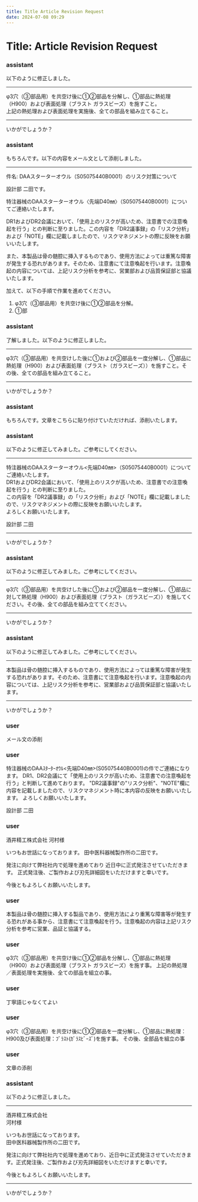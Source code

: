 ```yaml
---
title: Title Article Revision Request
date: 2024-07-08 09:29
---
```


# Title: Article Revision Request

### assistant  

以下のように修正しました。

---

φ3穴（③部品用）を共空け後に①②部品を分解し、①部品に熱処理（H900）および表面処理（ブラスト ガラスビーズ）を施すこと。  
上記の熱処理および表面処理を実施後、全ての部品を組み立てること。

---

いかがでしょうか？

### assistant  

もちろんです。以下の内容をメール文として添削しました。

---

件名: DAAスターターオウル（S05075440B0001）のリスク対策について

設計部 二田です。

特注器械のDAAスターターオウル〈先端D40㎜〉（S05075440B0001）についてご連絡いたします。

DR1およびDR2会議において、「使用上のリスクが高いため、注意書での注意喚起を行う」との判断に至りました。この内容を「DR2議事録」の「リスク分析」および「NOTE」欄に記載しましたので、リスクマネジメントの際に反映をお願いいたします。

また、本製品は骨の髄腔に挿入するものであり、使用方法によっては重篤な障害が発生する恐れがあります。そのため、注意書にて注意喚起を行います。注意喚起の内容については、上記リスク分析を参考に、営業部および品質保証部と協議いたします。

加えて、以下の手順で作業を進めてください。
1. φ3穴（③部品用）を共空け後に①②部品を分解。
2. ①部

### assistant  

了解しました。以下のように修正しました。

---

φ3穴（③部品用）を共空けした後に①および②部品を一度分解し、①部品に熱処理（H900）および表面処理（ブラスト（ガラスビーズ））を施すこと。その後、全ての部品を組み立てること。

---

いかがでしょうか？

### assistant  

もちろんです。文章をこちらに貼り付けていただければ、添削いたします。

### assistant  

以下のように修正してみました。ご参考にしてください。

---

特注器械のDAAスターターオウル<先端D40㎜>（S05075440B0001）についてご連絡いたします。  
DR1およびDR2会議において、「使用上のリスクが高いため、注意書での注意喚起を行う」との判断に至りました。  
この内容を「DR2議事録」の「リスク分析」および「NOTE」欄に記載しましたので、リスクマネジメントの際に反映をお願いいたします。  
よろしくお願いいたします。

設計部 二田

---

いかがでしょうか？

### assistant  

以下のように修正してみました。ご参考にしてください。

---

φ3穴（③部品用）を共空けした後に①および②部品を一度分解し、①部品に対して熱処理（H900）および表面処理（ブラスト（ガラスビーズ））を施してください。その後、全ての部品を組み立ててください。

---

いかがでしょうか？

### assistant  

以下のように修正してみました。ご参考にしてください。

---

本製品は骨の髄腔に挿入するものであり、使用方法によっては重篤な障害が発生する恐れがあります。そのため、注意書にて注意喚起を行います。注意喚起の内容については、上記リスク分析を参考に、営業部および品質保証部と協議いたします。

---

いかがでしょうか？

### user  

メール文の添削

### user  

特注器械のDAAｽﾀｰﾀｰｵｳﾙ<先端D40㎜>(S05075440B0001)の件でご連絡になります。
DR1、DR2会議にて「使用上のリスクが高いため、注意書での注意喚起を行う」と判断して進めております。
"DR2議事録"の"リスク分析"、"NOTE"欄に内容を記載しましたので、リスクマネジメント時に本内容の反映をお願いいたします。
よろしくお願いいたします。

設計部 二田

### user  

酒井精工株式会社
河村様

いつもお世話になっております。
田中医科器械製作所の二田です。

発注に向けて弊社社内で処理を進めており
近日中に正式発注させていただきます。
正式発注後、ご製作および刃先詳細図をいただけますと幸いです。

今後ともよろしくお願いいたします。

### user  

本製品は骨の髄腔に挿入する製品であり、使用方法により重篤な障害等が発生する恐れがある事から、注意書にて注意喚起を行う。注意喚起の内容は上記リスク分析を参考に営業、品証と協議する。

### user  

φ3穴（③部品用）を共空け後に①②部品を分解し、①部品に熱処理（H900）および表面処理（ブラスト ガラスビーズ）を施す事。
    上記の熱処理／表面処理を実施後、全ての部品を組立の事。

### user  

丁寧語じゃなくてよい

### user  

φ3穴（③部品用）を共空け後に①②部品を一度分解し、①部品に熱処理：H900及び表面処理：ﾌﾞﾗｽﾄ(ｶﾞﾗｽﾋﾞｰｽﾞ)を施す事。
その後、全部品を組立の事

### user  

文章の添削

### assistant  

以下のように修正しました。

---

酒井精工株式会社  
河村様

いつもお世話になっております。  
田中医科器械製作所の二田です。

発注に向けて弊社社内で処理を進めており、近日中に正式発注させていただきます。正式発注後、ご製作および刃先詳細図をいただけますと幸いです。

今後ともよろしくお願いいたします。

---

いかがでしょうか？
